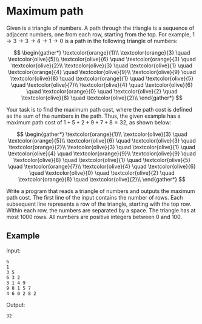 # Maximum path

Given is a triangle of numbers. A path through the triangle is a sequence of adjacent numbers, one from each row, starting from the top. For example, $1 \to 3 \to 3 \to 4 \to 1 \to 0$ is a path in the following triangle of numbers:  

$$
\begin{gather*}
\textcolor{orange}{1}\\  
\textcolor{orange}{3} \quad \textcolor{olive}{5}\\
\textcolor{olive}{6} \quad \textcolor{orange}{3} \quad \textcolor{olive}{2}\\
\textcolor{olive}{3} \quad \textcolor{olive}{1} \quad \textcolor{orange}{4} \quad \textcolor{olive}{9}\\
\textcolor{olive}{9} \quad \textcolor{olive}{8} \quad \textcolor{orange}{1} \quad \textcolor{olive}{5} \quad \textcolor{olive}{7}\\
\textcolor{olive}{4} \quad \textcolor{olive}{6} \quad \textcolor{orange}{0} \quad \textcolor{olive}{2} \quad \textcolor{olive}{8} \quad \textcolor{olive}{2}\\
\end{gather*}
$$

Your task is to find the maximum path cost, where the path cost is defined as the sum of the numbers in the path. Thus, the given example has a maximum path cost of $1 + 5 + 2 + 9 + 7 + 8 = 32$, as shown below:

$$
\begin{gather*}
\textcolor{orange}{1}\\
\textcolor{olive}{3} \quad \textcolor{orange}{5}\\
\textcolor{olive}{6} \quad \textcolor{olive}{3} \quad \textcolor{orange}{2}\\
\textcolor{olive}{3} \quad \textcolor{olive}{1} \quad \textcolor{olive}{4} \quad \textcolor{orange}{9}\\
\textcolor{olive}{9} \quad \textcolor{olive}{8} \quad \textcolor{olive}{1} \quad \textcolor{olive}{5} \quad \textcolor{orange}{7}\\
\textcolor{olive}{4} \quad \textcolor{olive}{6} \quad \textcolor{olive}{0} \quad \textcolor{olive}{2} \quad \textcolor{orange}{8} \quad \textcolor{olive}{2}\\
\end{gather*}
$$

Write a program that reads a triangle of numbers and outputs the maximum path cost. The first line of the input contains the number of rows. Each subsequent line represents a row of the triangle, starting with the top row. Within each row, the numbers are separated by a space. The triangle has at most 1000 rows. All numbers are positive integers between 0 and 100.

## Example

Input:

```text
6
1
3 5
6 3 2
3 1 4 9
9 8 1 5 7
4 6 0 2 8 2
```

Output:

```text
32
```
